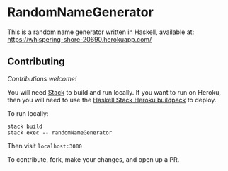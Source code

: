 # RandomNameGenerator

This is a random name generator written in Haskell, available at: https://whispering-shore-20690.herokuapp.com/

## Contributing

*Contributions welcome!*

You will need [Stack](https://docs.haskellstack.org/en/stable/README/#how-to-install) to build and run locally. If you want to run on Heroku, then you will need to use the [Haskell Stack Heroku buildpack](https://github.com/mfine/heroku-buildpack-stack) to deploy.

To run locally: 

```
stack build
stack exec -- randomNameGenerator
```

Then visit `localhost:3000`

To contribute, fork, make your changes, and open up a PR.
